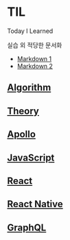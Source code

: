 # TIL

Today I Learned

실습 외 적당한 문서화

- [Markdown 1](https://simhyejin.github.io/2016/06/30/Markdown-syntax/)
- [Markdown 2](https://png93.github.io/markdown-link/#coding%EC%9D%84-%EC%9E%98%ED%95%98%EA%B3%A0-%EC%8B%B6%EC%96%B4%EC%9A%94)

## [Algorithm](https://github.com/changhoi/Algorithm)

## [Theory](./Theory)

## [Apollo](./Apollo)

## [JavaScript](./Javascript)

## [React](./React)

## [React Native](./RN)

## [GraphQL](./GraphQL)
